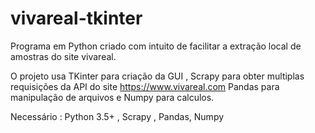 # vivareal-tkinter

Programa em Python criado com intuito de facilitar a extração local de amostras do site vivareal.

O projeto usa TKinter para criação da GUI ,
Scrapy para obter multiplas requisições da API do site https://www.vivareal.com
Pandas para manipulação de arquivos e Numpy para calculos.

Necessário :
Python 3.5+ , Scrapy , Pandas, Numpy
